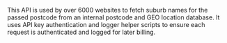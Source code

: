 This API is used by over 6000 websites to fetch suburb names for the passed postcode from an internal postcode and GEO location database. It uses API key authentication and logger helper scripts to ensure each request is authenticated and logged for later billing.

